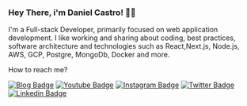 
### Hey There, i'm Daniel Castro! 🤟🏼

I'm a Full-stack Developer, primarily focused on web application development. 
I like working and sharing about coding, best practices, software architecture and technologies such as React,Next.js, Node.js, AWS, GCP, Postgre, MongoDb, Docker and more.

How to reach me?

[![Blog Badge](https://img.shields.io/badge/Blog-danieldcs.com-black)](https://danieldcs.com/)
[![Youtube Badge](https://img.shields.io/badge/-Youtube-FF0000?style=flat-square&labelColor=FF0000&logo=youtube&logoColor=white&link=https://www.youtube.com/c/odanieldcs)](https://www.youtube.com/c/odanieldcs)
[![Instagram Badge](https://img.shields.io/badge/-odanieldcs-bf360c?style=flat-square&logo=Instagram&logoColor=white&link=https://www.instagram.com/odanieldcs)](https://www.instagram.com/odanieldcs/)
[![Twitter Badge](https://img.shields.io/badge/-Twitter-1ca0f1?style=flat-square&labelColor=1ca0f1&logo=twitter&logoColor=white&link=https://twitter.com/odanieldcs)](https://twitter.com/odanieldcs)
[![Linkedin Badge](https://img.shields.io/badge/-LinkedIn-blue?style=flat-square&logo=Linkedin&logoColor=white&link=https://www.linkedin.com/in/odanieldcs)](https://www.linkedin.com/in/odanieldcs)

